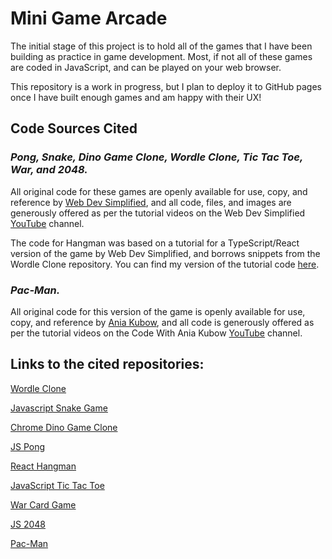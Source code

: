 # Mini Game Arcade

The initial stage of this project is to hold all of the games that I have been building as practice in game development. Most, if not all of these games are coded in JavaScript, and can be played on your web browser.

This repository is a work in progress, but I plan to deploy it to GitHub pages once I have built enough games and am happy with their UX!

## Code Sources Cited

### _Pong, Snake, Dino Game Clone, Wordle Clone, Tic Tac Toe, War, and 2048._

All original code for these games are openly available for use, copy, and reference by [Web Dev Simplified](https://github.com/WebDevSimplified), and all code, files, and images are generously offered as per the tutorial videos on the Web Dev Simplified [YouTube](https://www.youtube.com/@WebDevSimplified) channel.

The code for Hangman was based on a tutorial for a TypeScript/React version of the game by Web Dev Simplified, and borrows snippets from the Wordle Clone repository. You can find my version of the tutorial code [here](https://github.com/strudelAndCoffee/react-ts-guess-the-word).

### _Pac-Man._

All original code for this version of the game is openly available for use, copy, and reference by [Ania Kubow](https://github.com/kubowania), and all code is generously offered as per the tutorial videos on the Code With Ania Kubow [YouTube](https://www.youtube.com/@AniaKubow) channel.

## Links to the cited repositories:

[Wordle Clone](https://github.com/WebDevSimplified/wordle-clone)

[Javascript Snake Game](https://github.com/WebDevSimplified/Javascript-Snake-Game)

[Chrome Dino Game Clone](https://github.com/WebDevSimplified/chrome-dino-game-clone)

[JS Pong](https://github.com/WebDevSimplified/js-pong)

[React Hangman](https://github.com/WebDevSimplified/react-hangman)

[JavaScript Tic Tac Toe](https://github.com/WebDevSimplified/JavaScript-Tic-Tac-Toe)

[War Card Game](https://github.com/WebDevSimplified/War-Card-Game)

[JS 2048](https://github.com/WebDevSimplified/js-2048)

[Pac-Man](https://github.com/kubowania/pac-man)

